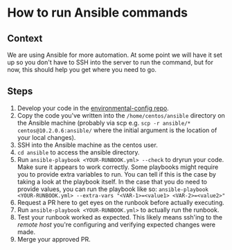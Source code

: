 # How to run Ansible commands

## Context

We are using Ansible for more automation. At some point we will have it set up so you don't have to SSH into the server to run the command, but for now, this should help you get where you need to go.

## Steps

1. Develop your code in the [environmental-config repo](https://github.com/OHS-Hosting-Infrastructure/environment-configuration).
1. Copy the code you've written into the `/home/centos/ansible` directory on the Ansible machine (probably via scp e.g. `scp -r ansible/* centos@10.2.0.6:ansible/` where the initial argument is the location of your local changes).
1. SSH into the Ansible machine as the centos user.
1. `cd ansible` to access the ansible directory.
2. Run `ansible-playbook <YOUR-RUNBOOK.yml> --check` to dryrun your code. Make sure it appears to work correctly. Some playbooks might require you to provide extra variables to run. You can tell if this is the case by taking a look at the playbook itself. In the case that you do need to provide values, you can run the playbook like so:  `ansible-playbook <YOUR-RUNBOOK.yml> --extra-vars "<VAR-1>=<value1> <VAR-2>=<value2>"`
3. Request a PR here to get eyes on the runbook before actually executing.
4. Run `ansible-playbook <YOUR-RUNBOOK.yml>` to actually run the runbook.
5. Test your runbook worked as expected. This likely means ssh'ing to the *remote host* you're configuring and verifying expected changes were made.
6. Merge your approved PR.
